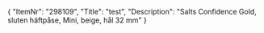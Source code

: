 {
  "ItemNr": "298109",
  "Title": "test",
  "Description": "Salts Confidence Gold, sluten häftpåse, Mini, beige, hål 32 mm"
}